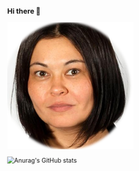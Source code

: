 ### Hi there 👋

![Cover](https://github.com/alerafart/alerafart/blob/main/img/alex.png)

![Anurag's GitHub stats](https://github-readme-stats.vercel.app/api?username=alerafart&count_private=true&hide=stars&show_icons=true&theme=radical)
<!--
**alerafart/alerafart** is a ✨ _special_ ✨ repository because its `README.md` (this file) appears on your GitHub profile.

Here are some ideas to get you started:

- 🔭 I’m currently working on ...
- 🌱 I’m currently learning ...
- 👯 I’m looking to collaborate on ...
- 🤔 I’m looking for help with ...
- 💬 Ask me about ...
- 📫 How to reach me: ...
- 😄 Pronouns: ...
- ⚡ Fun fact: ...
-->
